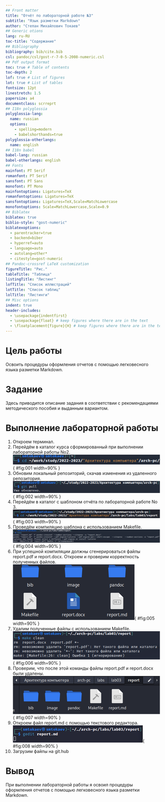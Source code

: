 ```yaml
---
## Front matter
title: "Отчёт по лабораторной работе №3"
subtitle: "Язык разметки Markdown"
author: "Степан Михайлович Токаев"
## Generic otions
lang: ru-RU
toc-title: "Содержание"
## Bibliography
bibliography: bib/cite.bib
csl: pandoc/csl/gost-r-7-0-5-2008-numeric.csl
## Pdf output format
toc: true # Table of contents
toc-depth: 2
lof: true # List of figures
lot: true # List of tables
fontsize: 12pt
linestretch: 1.5
papersize: a4
documentclass: scrreprt
## I18n polyglossia
polyglossia-lang:
  name: russian
  options:
	- spelling=modern
	- babelshorthands=true
polyglossia-otherlangs:
  name: english
## I18n babel
babel-lang: russian
babel-otherlangs: english
## Fonts
mainfont: PT Serif
romanfont: PT Serif
sansfont: PT Sans
monofont: PT Mono
mainfontoptions: Ligatures=TeX
romanfontoptions: Ligatures=TeX
sansfontoptions: Ligatures=TeX,Scale=MatchLowercase
monofontoptions: Scale=MatchLowercase,Scale=0.9
## Biblatex
biblatex: true
biblio-style: "gost-numeric"
biblatexoptions:
  - parentracker=true
  - backend=biber
  - hyperref=auto
  - language=auto
  - autolang=other*
  - citestyle=gost-numeric
## Pandoc-crossref LaTeX customization
figureTitle: "Рис."
tableTitle: "Таблица"
listingTitle: "Листинг"
lofTitle: "Список иллюстраций"
lotTitle: "Список таблиц"
lolTitle: "Листинги"
## Misc options
indent: true
header-includes:
  - \usepackage{indentfirst}
  - \usepackage{float} # keep figures where there are in the text
  - \floatplacement{figure}{H} # keep figures where there are in the text
---
```

# Цель работы
Освоить процедуры оформления отчетов с помощью легковесного языка разметки Markdown.
# Задание
Здесь приводится описание задания в соответствии с рекомендациями
методического пособия и выданным вариантом.
# Выполнение лабораторной работы
1. Откроем терминал.
2. Перейдём в каталог курса сформированный при выполнении лабораторной работы No2.
![переход в каталог курса сформированный при выполнении лабораторной работы No2](image/1.png){ #fig:001 width=90% }
3. Обновим локальный репозиторий, скачав изменения из удаленного репозитория.
![обновление локальный репозитория](image/2.png){ #fig:002 width=90% }
4. Перейдём в каталог с шаблоном отчёта по лабораторной работе No 3.
![переход в каталог с шаблоном отчёта по лабораторной работе No3](image/3.png){ #fig:003 width=90% }
5. Проведём компиляцию шаблона с использованием Makefile.
![команда make](image/4.png){ #fig:004 width=90% }
6. При успешной компиляции должны сгенерироваться файлы report.pdf и report.docx. Откроем и проверим корректность полученных файлов.
![проверка корректности полученных файлов](image/5.png){ #fig:005 width=90% }
7. Удалим полученные файлы с использованием Makefile.
![удаление полученных файлов командой make clean](image/6.png){ #fig:006 width=90% }
8. Проверим, что после этой команды файлы report.pdf и report.docx были удалены.
![проверка корректности удаления этих файлов](image/7.png){ #fig:007 width=90% }
9. Откроем файл report.md c помощью текстового редактора.
![открытие файла report.md командой gedit ](image/8.png){ #fig:008 width=90% }
10. Загрузим файлы на git.hub
# Вывод
При выполнении лабораторной работы я освоил процедуры оформления отчетов с помощью легковесного языка разметки Markdown.
